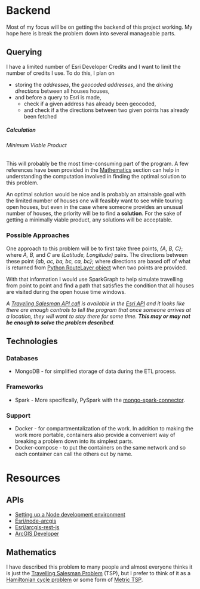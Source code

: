 # Backend
Most of my focus will be on getting the backend of this project working. My hope here is break the problem down into several manageable parts.

## Querying
I have a limited number of Esri Developer Credits and I want to limit the number of credits I use. To do this, I plan on 
 * storing the _addresses_, the _geocoded addresses_, and the _driving directions_ between all houses houses,
 * and before a query to Esri is made, 
   * check if a given address has already been geocoded,
   * and check if a the directions between two given points has already been fetched
   
##### Calculation
###### Minimum Viable Product
This will probably be the most time-consuming part of the program. A few references have been provided in the [Mathematics](#Mathematics) section can help in understanding the computation involved in finding the optimal solution to this problem.

An optimal solution would be nice and is probably an attainable goal with the limited number of houses one will feasibly want to see while touring open houses, but even in the case where someone provides an unusual number of houses, the priority will be to find **a solution**. For the sake of getting a minimally viable product, any solutions will be acceptable.

### Possible Approaches
One approach to this problem will be to first take three points, _{A, B, C}_; where _A, B,_ and _C_ are _(Latitude, Longitude)_ pairs. The directions between these point _{ab, ac, ba, bc, ca, bc}_; where directions are based off of what is returned from [Python RouteLayer object](https://developers.arcgis.com/python/guide/performing-route-analyses/#Drawing-the-result-route-on-a-web-map-as-a-layer) when two points are provided.

With that information I would use SparkGraph to help simulate travelling from point to point and find a path that satisfies the condition that all houses are visited during the open house time windows.

_A [Traveling Salesman API call](https://developers.arcgis.com/python/guide/performing-route-analyses/#Solving-the-traveling-salesperson-problem-(TSP)) is available in the [Esri API](http://resources.arcgis.com/EN/HELP/MAIN/10.2/index.html#/Route_analysis/004700000045000000/) and it looks like there are enough controls to tell the program that once someone arrives at a location, they will want to stay there for some time. **This may or may not be enough to solve the problem described**._

## Technologies
### Databases
 * MongoDB - for simplified storage of data during the ETL process.
### Frameworks
 * Spark - More specifically, PySpark with the [mongo-spark-connector](https://docs.mongodb.com/spark-connector/master/python-api/).
### Support
 * Docker - for compartmentalization of the work. In addition to making the work more portable, containers also provide a convenient way of breaking a problem down into its simplest parts.
 * Docker-compose - to put the containers on the same network and so each container can call the others out by name.


# Resources
## APIs
* <a href="https://developer.mozilla.org/en-US/docs/Learn/Server-side/Express_Nodejs/development_environment" target="_blank">Setting up a Node development environment</a>
* <a href="https://github.com/Esri/node-arcgis" target="_blank">Esri/node-arcgis</a>
* <a href="https://github.com/Esri/arcgis-rest-js" target="_blank">Esri/arcgis-rest-js</a>
* <a href="https://developers.arcgis.com/" target="_blank">ArcGIS Developer</a>

## Mathematics
I have described this problem to many people and almost everyone thinks it is just the <a href="https://www.wikiwand.com/en/Travelling\_salesman\_problem" target="_blank">Travelling Salesman Problem</a> (TSP), but I prefer to think of it as a <a href="https://www.wikiwand.com/en/Hamiltonian_path_problem" target="_blank">Hamiltonian cycle problem</a> or some form of <a href="https://www.wikiwand.com/en/Travelling_salesman_problem#/Metric_TSP" target="_blank">Metric TSP</a>.
